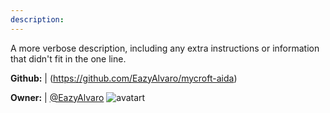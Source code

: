 ```yaml
---
description: 
---
```

A more verbose description, including any extra instructions or
information that didn't fit in the one line.

**Github:** | (https://github.com/EazyAlvaro/mycroft-aida)

**Owner:** | [@EazyAlvaro](https://github.com/EazyAlvaro) ![avatart](https://avatars0.githubusercontent.com/u/1539652?v=4)

